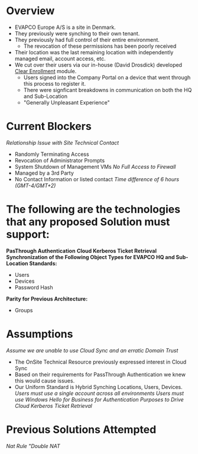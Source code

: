 # Overview

- EVAPCO Europe A/S is a site in Denmark.
- They previously were synching to their own tenant.
- They previously had full control of their entire environment.
    - The revocation of these permissions has been poorly received
- Their location was the last remaining location with independently managed email, account access, etc.
- We cut over their users via our in-house (David Drosdick) developed [Clear Enrollment](https://github.com/DirtyDabe23/EvapcoRepo/blob/main/Modules/Clear-Enrollment/Clear-Enrollment.ps1) module.
    - Users signed into the Company Portal on a device that went through this process to register it.
    - There were signficant breakdowns in communication on both the HQ and Sub-Location
    - "Generally Unpleasant Experience"

# Current Blockers

*Relationship Issue with Site Technical Contact*
- Randomly Terminating Access
- Revocation of Administrator Prompts
- System Shutdown of Management VMs
*No Full Access to Firewall*
- Managed by a 3rd Party
- No Contact Information or listed contact
*Time difference of 6 hours (GMT-4/GMT+2)*

# The following are the technologies that any proposed Solution must support:

**PasThrough Authentication** 
**Cloud Kerberos Ticket Retrieval**
**Synchronization of the Following Object Types for EVAPCO HQ and Sub-Location Standards:**
- Users
- Devices
- Password Hash

**Parity for Previous Architecture:**
- Groups

# Assumptions

*Assume we are unable to use Cloud Sync and an erratic Domain Trust*
- The OnSite Technical Resource previously expressed interest in Cloud Sync
- Based on their requirements for PassThrough Authentication we knew this would cause issues.
- Our Uniform Standard is Hybrid Synching Locations, Users, Devices.
*Users must use a single account across all environments*
*Users must use Windows Hello for Business for Authentication Purposes to Drive Cloud Kerberos Ticket Retrieval*

# Previous Solutions Attempted

*Nat Rule*
*"Double NAT*